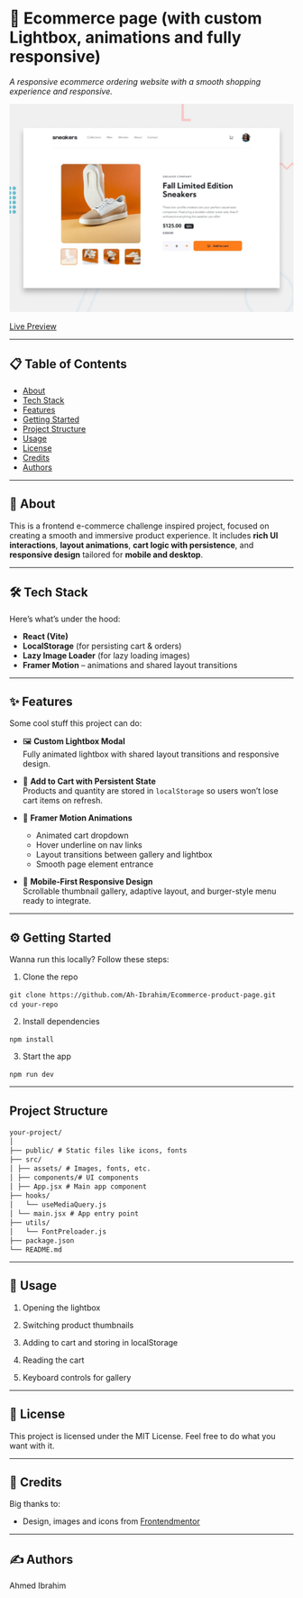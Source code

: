 # 👟 Ecommerce page (with custom Lightbox, animations and fully responsive)

_A responsive ecommerce ordering website with a smooth shopping experience and responsive._

![Project Screenshot](./design/desktop-preview.jpg)

[Live Preview](https://ah-ibrahim.github.io/Ecommerce-product-page/)

---

## 📋 Table of Contents

- [About](#-about)
- [Tech Stack](#%EF%B8%8F-tech-stack)
- [Features](#-features)
- [Getting Started](#%EF%B8%8F-getting-started)
- [Project Structure](#project-structure)
- [Usage](#-usage)
- [License](#-license)
- [Credits](#-credits)
- [Authors](#%EF%B8%8F-authors)

---

## 👋 About

This is a frontend e-commerce challenge inspired project, focused on creating a smooth and immersive product experience. It includes **rich UI interactions**, **layout animations**, **cart logic with persistence**, and **responsive design** tailored for **mobile and desktop**.

---

## 🛠️ Tech Stack

Here’s what’s under the hood:

- **React (Vite)**
- **LocalStorage** (for persisting cart & orders)
- **Lazy Image Loader** (for lazy loading images)
- **Framer Motion** – animations and shared layout transitions

---

## ✨ Features

Some cool stuff this project can do:

- 🖼️ **Custom Lightbox Modal**  
  Fully animated lightbox with shared layout transitions and responsive design.

- 🛒 **Add to Cart with Persistent State**  
  Products and quantity are stored in `localStorage` so users won’t lose cart items on refresh.

- 🎯 **Framer Motion Animations**
    - Animated cart dropdown
    - Hover underline on nav links
    - Layout transitions between gallery and lightbox
    - Smooth page element entrance

- 📱 **Mobile-First Responsive Design**  
  Scrollable thumbnail gallery, adaptive layout, and burger-style menu ready to integrate.

---

## ⚙️ Getting Started

Wanna run this locally? Follow these steps:

1. Clone the repo

`git clone https://github.com/Ah-Ibrahim/Ecommerce-product-page.git`\
`cd your-repo`

2. Install dependencies

`npm install`

3. Start the app

`npm run dev`

---

## Project Structure

```
your-project/
│
├── public/ # Static files like icons, fonts
├── src/
│ ├── assets/ # Images, fonts, etc.
│ ├── components/# UI components
│ ├── App.jsx # Main app component
├── hooks/
│   └── useMediaQuery.js
│ └── main.jsx # App entry point
├── utils/
│   └── FontPreloader.js
├── package.json
└── README.md
```

---

## 📝 Usage

1. Opening the lightbox

2. Switching product thumbnails

3. Adding to cart and storing in localStorage

4. Reading the cart

5. Keyboard controls for gallery

---

## 📄 License

This project is licensed under the MIT License.
Feel free to do what you want with it.

---

## 🙏 Credits

Big thanks to:

- Design, images and icons from [Frontendmentor](https://www.frontendmentor.io)

---

## ✍️ Authors

Ahmed Ibrahim
